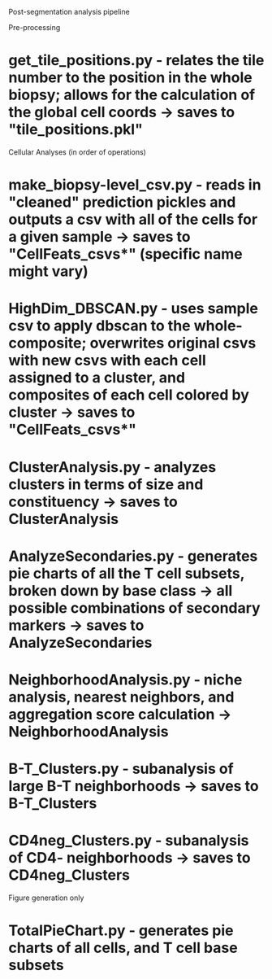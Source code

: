Post-segmentation analysis pipeline

Pre-processing 
# get_tile_positions.py - relates the tile number to the position in the whole biopsy; allows for the calculation of the global cell coords -> saves to "tile_positions.pkl"

Cellular Analyses (in order of operations)
# make_biopsy-level_csv.py - reads in "cleaned" prediction pickles and outputs a csv with all of the cells for a given sample -> saves to "CellFeats_csvs*" (specific name might vary) 
# HighDim_DBSCAN.py - uses sample csv to apply dbscan to the whole-composite; overwrites original csvs with new csvs with each cell assigned to a cluster, and composites of each cell colored by cluster -> saves to "CellFeats_csvs*"    
# ClusterAnalysis.py - analyzes clusters in terms of size and constituency -> saves to ClusterAnalysis
# AnalyzeSecondaries.py - generates pie charts of all the T cell subsets, broken down by base class -> all possible combinations of secondary markers -> saves to AnalyzeSecondaries 
# NeighborhoodAnalysis.py - niche analysis, nearest neighbors, and aggregation score calculation -> NeighborhoodAnalysis
# B-T_Clusters.py - subanalysis of large B-T neighborhoods -> saves to B-T_Clusters
# CD4neg_Clusters.py - subanalysis of CD4- neighborhoods -> saves to CD4neg_Clusters

 
Figure generation only
# TotalPieChart.py - generates pie charts of all cells, and T cell base subsets 

